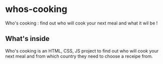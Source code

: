 # whos-cooking
Who's cooking : find out who will cook your next meal and what it wil be !

## What's inside 

Who's cooking is an HTML, CSS, JS project to find out who will cook your next meal and from which country they need to choose a receipe from.

